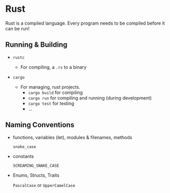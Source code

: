 # Rust

Rust is a compiled language. Every program needs to be compiled before it can be run!

## Running & Building

- `rustc`

  - For compiling, a `.rs` to a binary

- `cargo`

  - For managing, rust projects.
    - `cargo build` for compiling
    - `cargo run` for compiling and running (during development)
    - `cargo test` for testing
    - ...

## Naming Conventions

- functions, variables (let), modules & filenames, methods

  `snake_case`

- constants

  `SCREAMING_SNAKE_CASE`

- Enums, Structs, Traits

  `PascalCase` or `UpperCamelCase`
